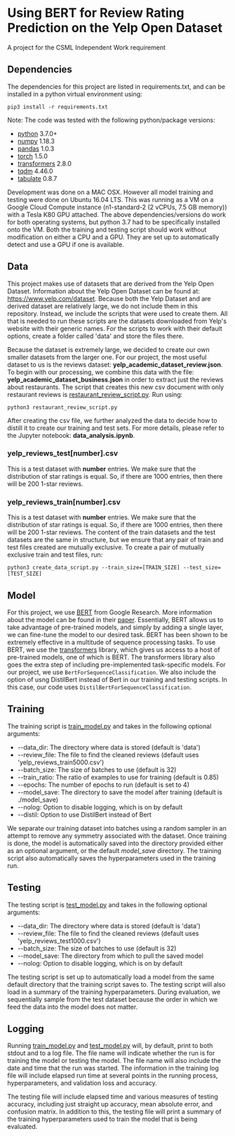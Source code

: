# Using BERT for Review Rating Prediction on the Yelp Open Dataset
A project for the CSML Independent Work requirement

## Dependencies

The dependencies for this project are listed in requirements.txt, and can be installed in a python virtual environment using:

`pip3 install -r requirements.txt`

Note: The code was tested with the following python/package versions:

- [python](https://www.python.org/) 3.7.0+
- [numpy](https://numpy.org/doc/) 1.18.3
- [pandas](https://pandas.pydata.org/docs/) 1.0.3
- [torch](https://github.com/pytorch/pytorch) 1.5.0
- [transformers](https://github.com/huggingface/transformers) 2.8.0
- [tqdm](https://github.com/tqdm/tqdm) 4.46.0
- [tabulate](https://pypi.org/project/tabulate/) 0.8.7

Development was done on a MAC OSX. However all model training and testing were done on Ubuntu 16.04 LTS. This was running as a VM on a Google Cloud Compute instance (n1-standard-2 (2 vCPUs, 7.5 GB memory)) with a Tesla K80 GPU attached. The above dependencies/versions do work for both operating systems, but python 3.7 had to be specifically installed onto the VM. Both the training and testing script should work without modification on either a CPU and a GPU. They are set up to automatically detect and use a GPU if one is available.

## Data

This project makes use of datasets that are derived from the Yelp Open Dataset. Information about the Yelp Open Dataset can be found at: https://www.yelp.com/dataset. Because both the Yelp Dataset and are derived dataset are relatively large, we do not include them in this repository. Instead, we include the scripts that were used to create them. All that is needed to run these scripts are the datasets downloaded from Yelp's website with their generic names. For the scripts to work with their default options, create a folder called 'data' and store the files there.

Because the dataset is extremely large, we decided to create our own smaller datasets from the larger one. For our project, the most useful dataset to us is the reviews dataset: **yelp_academic_dataset_review.json**. To begin with our processing, we combine this data with the file: **yelp_academic_dataset_business.json** in order to extract just the reviews about restaurants. The script that creates this new csv document with only restaurant reviews is [restaurant_review_script.py](https://github.com/stevenwchien/csml-iw-rrp/blob/master/restaurant_review_script.py). Run using:

`python3 restaurant_review_script.py`

After creating the csv file, we further analyzed the data to decide how to distill it to create our training and test sets. For more details, please refer to the Jupyter notebook: **data_analysis.ipynb**.

### yelp_reviews_test[number].csv

This is a test dataset with **number** entries. We make sure that the distribution of star ratings is equal. So, if there are 1000 entries, then there will be 200 1-star reviews.

### yelp_reviews_train[number].csv

This is a test dataset with **number** entries. We make sure that the distribution of star ratings is equal. So, if there are 1000 entries, then there will be 200 1-star reviews. The content of the train datasets and the test datasets are the same in structure, but we ensure that any pair of train and test files created are mutually exclusive. To create a pair of mutually exclusive train and test files, run:

`python3 create_data_script.py --train_size=[TRAIN_SIZE] --test_size=[TEST_SIZE]`

## Model

For this project, we use [BERT](https://github.com/google-research/bert) from Google Research. More information about the model can be found in their [paper](https://arxiv.org/abs/1810.04805). Essentially, BERT allows us to take advantage of pre-trained models, and simply by adding a single layer, we can fine-tune the model to our desired task. BERT has been shown to be extremely effective in a multitude of sequence processing tasks. To use BERT, we use the [transformers](https://github.com/huggingface/transformers) library, which gives us access to a host of pre-trained models, one of which is BERT. The transformers library also goes the extra step of including pre-implemented task-specific models. For our project, we use `BertForSequenceClassification`. We also include the option of usng DistilBert instead of Bert in our training and testing scripts. In this case, our code uses `DistilBertForSequenceClassification`.

## Training

The training script is [train_model.py](https://github.com/stevenwchien/csml-iw-rrp/blob/master/train_model.py) and takes in the following optional arguments:
- --data_dir: The directory where data is stored (default is 'data')
- --review_file: The file to find the cleaned reviews (default uses 'yelp_reviews_train5000.csv')
- --batch_size: The size of batches to use (default is 32)
- --train_ratio: The ratio of examples to use for training (default is 0.85)
- --epochs: The number of epochs to run (default is set to 4)
- --model_save: The directory to save the model after training (default is ./model_save)
- --nolog: Option to disable logging, which is on by default
- --distil: Option to use DistilBert instead of Bert

We separate our training dataset into batches using a random sampler in an attempt to remove any symmetry associated with the dataset. Once training is done, the model is automatically saved into the directory provided either as an optional argument, or the default *model_save* directory. The training script also automatically saves the hyperparameters used in the training run.

## Testing

The testing script is [test_model.py](https://github.com/stevenwchien/csml-iw-rrp/blob/master/test_model.py) and takes in the following optional arguments:
- --data_dir: The directory where data is stored (default is 'data')
- --review_file: The file to find the cleaned reviews (default uses 'yelp_reviews_test1000.csv')
- --batch_size: The size of batches to use (default is 32)
- --model_save: The directory from which to pull the saved model
- --nolog: Option to disable logging, which is on by default

The testing script is set up to automatically load a model from the same default directory that the training script saves to. The testing script will also load in a summary of the training hyperparameters. During evaluation, we sequentially sample from the test dataset because the order in which we feed the data into the model does not matter.

## Logging

Running [train_model.py](https://github.com/stevenwchien/csml-iw-rrp/blob/master/train_model.py) and [test_model.py](https://github.com/stevenwchien/csml-iw-rrp/blob/master/test_model.py) will, by default, print to both stdout and to a log file. The file name will indicate whether the run is for training the model or testing the model. The file name will also include the date and time that the run was started. The information in the training log file will include elapsed run time at several points in the running process, hyperparameters, and validation loss and accuracy.

The testing file will include elapsed time and various measures of testing accuracy, including just straight up accuracy, mean absolute error, and confusion matrix. In addition to this, the testing file will print a summary of the training hyperparameters used to train the model that is being evaluated.
